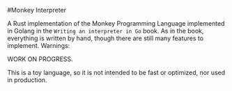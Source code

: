 #Monkey Interpreter

A Rust implementation of the Monkey Programming Language implemented in Golang in the `Writing an interpreter in Go` book.
As in the book, everything is written by hand, though there are still many features to implement.
Warnings:

WORK ON PROGRESS.

This is a toy language, so it is not intended to be fast or optimized, nor used in production.
